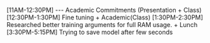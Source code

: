 [11AM-12:30PM] --- Academic Commitments (Presentation + Class)
[12:30PM-1:30PM] Fine tuning + Academic(Class)
[1:30PM-2:30PM] Researched better training arguments for full RAM usage. + Lunch
[3:30PM-5:15PM] Trying to save model after few seconds
